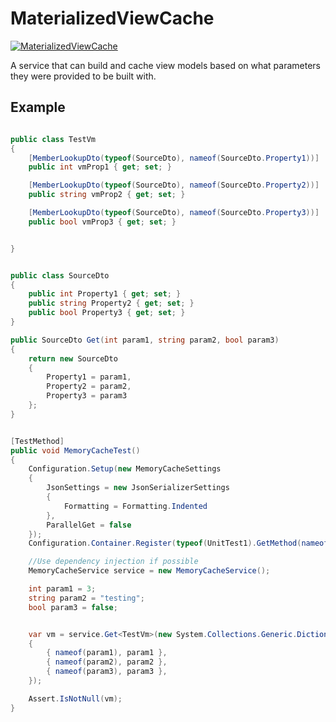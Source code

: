 # MaterializedViewCache
[![MaterializedViewCache](https://img.shields.io/nuget/v/MaterializedViewCache.svg?maxAge=2592000)](https://www.nuget.org/packages/MaterializedViewCache/)

A service that can build and cache view models based on what parameters they were provided to be built with.

## Example

```csharp

public class TestVm
{
	[MemberLookupDto(typeof(SourceDto), nameof(SourceDto.Property1))]
	public int vmProp1 { get; set; }

	[MemberLookupDto(typeof(SourceDto), nameof(SourceDto.Property2))]
	public string vmProp2 { get; set; }

	[MemberLookupDto(typeof(SourceDto), nameof(SourceDto.Property3))]
	public bool vmProp3 { get; set; }


}


public class SourceDto
{
	public int Property1 { get; set; }
	public string Property2 { get; set; }
	public bool Property3 { get; set; }
}

public SourceDto Get(int param1, string param2, bool param3)
{
	return new SourceDto
	{
		Property1 = param1,
		Property2 = param2,
		Property3 = param3
	};
}


[TestMethod]
public void MemoryCacheTest()
{
	Configuration.Setup(new MemoryCacheSettings
	{
		JsonSettings = new JsonSerializerSettings
		{
			Formatting = Formatting.Indented
		},
		ParallelGet = false
	});
	Configuration.Container.Register(typeof(UnitTest1).GetMethod(nameof(UnitTest1.Get)), this);

	//Use dependency injection if possible
	MemoryCacheService service = new MemoryCacheService();

	int param1 = 3;
	string param2 = "testing";
	bool param3 = false;


	var vm = service.Get<TestVm>(new System.Collections.Generic.Dictionary<string, object>
	{
		{ nameof(param1), param1 },
		{ nameof(param2), param2 },
		{ nameof(param3), param3 },
	});

	Assert.IsNotNull(vm);
}

```